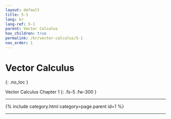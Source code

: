 ```yaml
---
layout: default
title: 5-1
lang: kr
lang-ref: 5-1
parent: Vector Calculus
has_children: true
permalink: /kr/vector-calculus/5-1
nav_order: 1
---
```


# Vector Calculus
{: .no_toc }


Vector Calculus Chapter 1
{: .fs-5 .fw-300 }

---

{% include category.html category=page.parent id=1 %}

---

